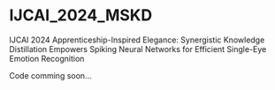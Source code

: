 # IJCAI_2024_MSKD
IJCAI 2024 Apprenticeship-Inspired Elegance: Synergistic Knowledge Distillation Empowers Spiking Neural Networks for Efficient Single-Eye Emotion Recognition

Code comming soon...
